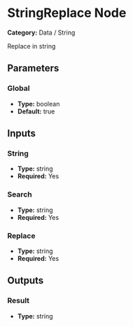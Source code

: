 
# StringReplace Node

**Category:** Data / String

Replace in string

## Parameters


### Global
- **Type:** boolean
- **Default:** true





## Inputs


### String
- **Type:** string
- **Required:** Yes



### Search
- **Type:** string
- **Required:** Yes



### Replace
- **Type:** string
- **Required:** Yes



## Outputs


### Result
- **Type:** string




